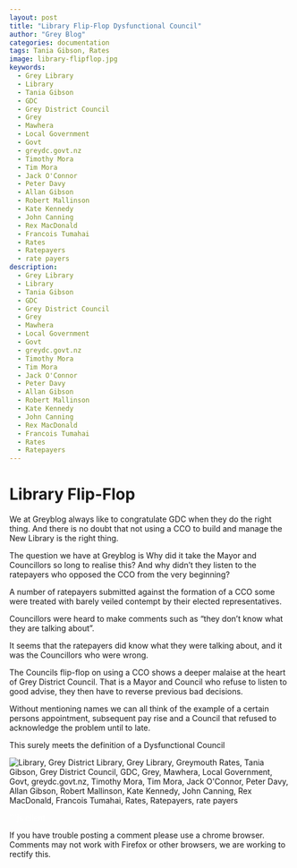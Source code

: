 ```yaml
---
layout: post
title: "Library Flip-Flop Dysfunctional Council"
author: "Grey Blog"
categories: documentation
tags: Tania Gibson, Rates
image: library-flipflop.jpg
keywords:
  - Grey Library
  - Library
  - Tania Gibson
  - GDC
  - Grey District Council
  - Grey
  - Mawhera
  - Local Government
  - Govt
  - greydc.govt.nz
  - Timothy Mora
  - Tim Mora
  - Jack O'Connor
  - Peter Davy
  - Allan Gibson
  - Robert Mallinson
  - Kate Kennedy
  - John Canning
  - Rex MacDonald
  - Francois Tumahai
  - Rates
  - Ratepayers
  - rate payers
description:
  - Grey Library
  - Library
  - Tania Gibson
  - GDC
  - Grey District Council
  - Grey
  - Mawhera
  - Local Government
  - Govt
  - greydc.govt.nz
  - Timothy Mora
  - Tim Mora
  - Jack O'Connor
  - Peter Davy
  - Allan Gibson
  - Robert Mallinson
  - Kate Kennedy
  - John Canning
  - Rex MacDonald
  - Francois Tumahai
  - Rates
  - Ratepayers
---
```


# Library Flip-Flop

We at Greyblog always like to congratulate GDC when they do the right thing. And there is no doubt that not using a CCO to build and manage the New Library is the right thing.

The question we have at Greyblog is Why did it take the Mayor and Councillors so long to realise this? And why didn’t they listen to the ratepayers who opposed the CCO from the very beginning?

A number of ratepayers submitted against the formation of a CCO some were treated with barely veiled contempt by their elected representatives.

Councillors were heard to make comments such as “they don’t know what they are talking about”.

It seems that the ratepayers did know what they were talking about, and it was the Councillors who were wrong.

The Councils flip-flop on using a CCO shows a deeper malaise at the heart of Grey District Council. That is a Mayor and Council who refuse to listen to good advise, they then have to reverse previous bad decisions. 

Without mentioning names we can all think of the example of a certain persons appointment, subsequent pay rise and a Council that refused to acknowledge the problem until to late.

This surely meets the definition of a Dysfunctional Council

<img class="img-fluid" src="https://greyblog.github.io/assets/img/flipflop.jpg" alt="Library, Grey District Library, Grey Library, Greymouth Rates, Tania Gibson, Grey District Council, GDC, Grey, Mawhera, Local Government, Govt, greydc.govt.nz, Timothy Mora, Tim Mora, Jack O'Connor, Peter Davy, Allan Gibson, Robert Mallinson, Kate Kennedy, John Canning, Rex MacDonald, Francois Tumahai, Rates, Ratepayers, rate payers">

<span style="color:white">```js client</span>
<script>
let idcomments_acct = 'acde56cb65621d24ca6ced562bac6083';
let idcomments_post_id = 'https://greyblog.github.io/library-flip-flop.html';
let idcomments_post_url = 'https://greyblog.github.io/library-flip-flop.html'; 
</script>

<script type='text/javascript' src='https://www.intensedebate.com/js/genericCommentWrapperV2.js'></script>
<script type="text/javascript" src="https://www.intensedebate.com/js/genericLinkWrapperV2.js"></script>

If you have trouble posting a comment please use a chrome browser. Comments may not work with Firefox or other browsers, we are working to rectify this.
